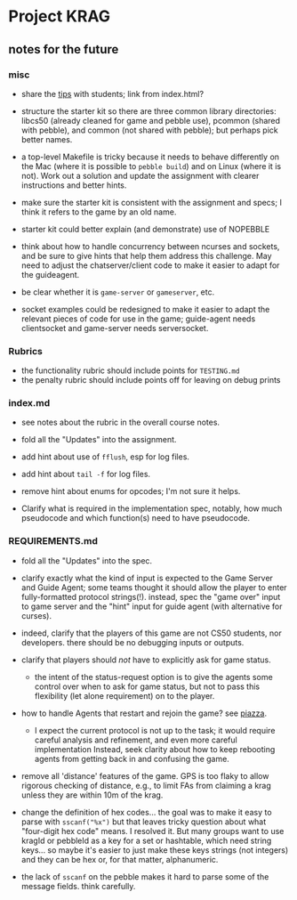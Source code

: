 # Project KRAG

## notes for the future

### misc

* share the [tips](tips.html) with students; link from index.html?

* structure the starter kit so there are three common library directories: libcs50 (already cleaned for game and pebble use), pcommon (shared with pebble), and common (not shared with pebble); but perhaps pick better names.

* a top-level Makefile is tricky because it needs to behave differently on the Mac (where it is possible to `pebble build`) and on Linux (where it is not).   Work out a solution and update the assignment with clearer instructions and better hints.

* make sure the starter kit is consistent with the assignment and specs; I think it refers to the game by an old name.

* starter kit could better explain (and demonstrate) use of NOPEBBLE

* think about how to handle concurrency between ncurses and sockets, and be sure to give hints that help them address this challenge. May need to adjust the chatserver/client code to make it easier to adapt for the guideagent.

* be clear whether it is `game-server` or `gameserver`, etc.

* socket examples could be redesigned to make it easier to adapt the relevant pieces of code for use in the game; guide-agent needs clientsocket and game-server needs serversocket.

### Rubrics

* the functionality rubric should include points for `TESTING.md`
* the penalty rubric should include points off for leaving on debug prints


### index.md

* see notes about the rubric in the overall course notes.

* fold all the "Updates" into the assignment.

* add hint about use of `fflush`, esp for log files.
* add hint about `tail -f` for log files.
* remove hint about enums for opcodes; I'm not sure it helps.

* Clarify what is required in the implementation spec, notably, how much pseudocode and which function(s) need to have pseudocode.

### REQUIREMENTS.md

* fold all the "Updates" into the spec.
* clarify exactly what the kind of input is expected to the Game Server and Guide Agent; some teams thought it should allow the player to enter fully-formatted protocol strings(!).  instead, spec the "game over" input to game server and the "hint" input for guide agent (with alternative for curses).
* indeed, clarify that the players of this game are not CS50 students, nor developers.  there should be no debugging inputs or outputs.
* clarify that players should *not* have to explicitly ask for game status.
	* the intent of the status-request option is to give the agents some control over when to ask for game status, but not to pass this flexibility (let alone requirement) on to the player.
* how to handle Agents that restart and rejoin the game?  see [piazza](https://piazza.com/class/izsl3qrp6l86gp?cid=434).
	* I expect the current protocol is not up to the task;  it would require careful analysis and refinement, and even more careful implementation  Instead, seek clarity about how to keep rebooting agents from getting back in and confusing the game.
* remove all 'distance' features of the game.  GPS is too flaky to allow rigorous checking of distance, e.g., to limit FAs from claiming a krag unless they are within 10m of the krag.

* change the definition of hex codes... the goal was to make it easy to parse with `sscanf("%x")` but that leaves tricky question about what "four-digit hex code" means.  I resolved it.  But many groups want to use kragId or pebbleId as a key for a set or hashtable, which need string keys... so maybe it's easier to just make these keys strings (not integers) and they can be hex or, for that matter, alphanumeric.

* the lack of `sscanf` on the pebble makes it hard to parse some of the message fields. think carefully.
